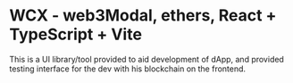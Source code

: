 # WCX - web3Modal, ethers, React + TypeScript + Vite

This is a UI library/tool provided to aid development of dApp, and provided testing interface for the dev with his blockchain on the frontend.

